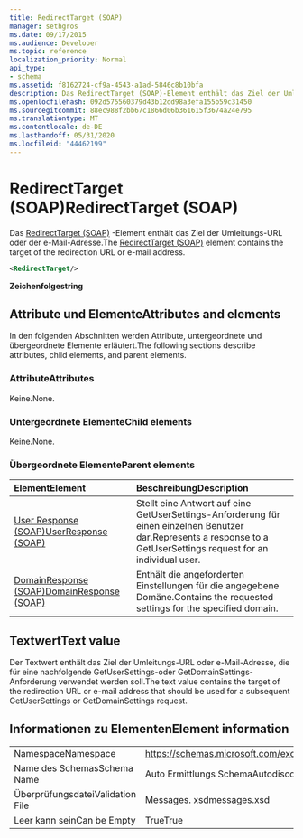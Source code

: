 ```yaml
---
title: RedirectTarget (SOAP)
manager: sethgros
ms.date: 09/17/2015
ms.audience: Developer
ms.topic: reference
localization_priority: Normal
api_type:
- schema
ms.assetid: f8162724-cf9a-4543-a1ad-5846c8b10bfa
description: Das RedirectTarget (SOAP)-Element enthält das Ziel der Umleitungs-URL oder der e-Mail-Adresse.
ms.openlocfilehash: 092d575560379d43b12dd98a3efa155b59c31450
ms.sourcegitcommit: 88ec988f2bb67c1866d06b361615f3674a24e795
ms.translationtype: MT
ms.contentlocale: de-DE
ms.lasthandoff: 05/31/2020
ms.locfileid: "44462199"
---
```

# <a name="redirecttarget-soap"></a><span data-ttu-id="cab46-103">RedirectTarget (SOAP)</span><span class="sxs-lookup"><span data-stu-id="cab46-103">RedirectTarget (SOAP)</span></span>

<span data-ttu-id="cab46-104">Das [RedirectTarget (SOAP)](redirecttarget-soap.md) -Element enthält das Ziel der Umleitungs-URL oder der e-Mail-Adresse.</span><span class="sxs-lookup"><span data-stu-id="cab46-104">The [RedirectTarget (SOAP)](redirecttarget-soap.md) element contains the target of the redirection URL or e-mail address.</span></span> 
  
```XML
<RedirectTarget/>
```

 <span data-ttu-id="cab46-105">**Zeichenfolge**</span><span class="sxs-lookup"><span data-stu-id="cab46-105">**string**</span></span>
## <a name="attributes-and-elements"></a><span data-ttu-id="cab46-106">Attribute und Elemente</span><span class="sxs-lookup"><span data-stu-id="cab46-106">Attributes and elements</span></span>

<span data-ttu-id="cab46-107">In den folgenden Abschnitten werden Attribute, untergeordnete und übergeordnete Elemente erläutert.</span><span class="sxs-lookup"><span data-stu-id="cab46-107">The following sections describe attributes, child elements, and parent elements.</span></span>
  
### <a name="attributes"></a><span data-ttu-id="cab46-108">Attribute</span><span class="sxs-lookup"><span data-stu-id="cab46-108">Attributes</span></span>

<span data-ttu-id="cab46-109">Keine.</span><span class="sxs-lookup"><span data-stu-id="cab46-109">None.</span></span>
  
### <a name="child-elements"></a><span data-ttu-id="cab46-110">Untergeordnete Elemente</span><span class="sxs-lookup"><span data-stu-id="cab46-110">Child elements</span></span>

<span data-ttu-id="cab46-111">Keine.</span><span class="sxs-lookup"><span data-stu-id="cab46-111">None.</span></span>
  
### <a name="parent-elements"></a><span data-ttu-id="cab46-112">Übergeordnete Elemente</span><span class="sxs-lookup"><span data-stu-id="cab46-112">Parent elements</span></span>

|<span data-ttu-id="cab46-113">**Element**</span><span class="sxs-lookup"><span data-stu-id="cab46-113">**Element**</span></span>|<span data-ttu-id="cab46-114">**Beschreibung**</span><span class="sxs-lookup"><span data-stu-id="cab46-114">**Description**</span></span>|
|:-----|:-----|
|[<span data-ttu-id="cab46-115">User Response (SOAP)</span><span class="sxs-lookup"><span data-stu-id="cab46-115">UserResponse (SOAP)</span></span>](userresponse-soap.md) <br/> |<span data-ttu-id="cab46-116">Stellt eine Antwort auf eine GetUserSettings-Anforderung für einen einzelnen Benutzer dar.</span><span class="sxs-lookup"><span data-stu-id="cab46-116">Represents a response to a GetUserSettings request for an individual user.</span></span>  <br/> |
|[<span data-ttu-id="cab46-117">DomainResponse (SOAP)</span><span class="sxs-lookup"><span data-stu-id="cab46-117">DomainResponse (SOAP)</span></span>](domainresponse-soap.md) <br/> |<span data-ttu-id="cab46-118">Enthält die angeforderten Einstellungen für die angegebene Domäne.</span><span class="sxs-lookup"><span data-stu-id="cab46-118">Contains the requested settings for the specified domain.</span></span>  <br/> |
   
## <a name="text-value"></a><span data-ttu-id="cab46-119">Textwert</span><span class="sxs-lookup"><span data-stu-id="cab46-119">Text value</span></span>

<span data-ttu-id="cab46-120">Der Textwert enthält das Ziel der Umleitungs-URL oder e-Mail-Adresse, die für eine nachfolgende GetUserSettings-oder GetDomainSettings-Anforderung verwendet werden soll.</span><span class="sxs-lookup"><span data-stu-id="cab46-120">The text value contains the target of the redirection URL or e-mail address that should be used for a subsequent GetUserSettings or GetDomainSettings request.</span></span>
  
## <a name="element-information"></a><span data-ttu-id="cab46-121">Informationen zu Elementen</span><span class="sxs-lookup"><span data-stu-id="cab46-121">Element information</span></span>

|||
|:-----|:-----|
|<span data-ttu-id="cab46-122">Namespace</span><span class="sxs-lookup"><span data-stu-id="cab46-122">Namespace</span></span>  <br/> |https://schemas.microsoft.com/exchange/2010/Autodiscover  <br/> |
|<span data-ttu-id="cab46-123">Name des Schemas</span><span class="sxs-lookup"><span data-stu-id="cab46-123">Schema Name</span></span>  <br/> |<span data-ttu-id="cab46-124">Auto Ermittlungs Schema</span><span class="sxs-lookup"><span data-stu-id="cab46-124">Autodiscover schema</span></span>  <br/> |
|<span data-ttu-id="cab46-125">Überprüfungsdatei</span><span class="sxs-lookup"><span data-stu-id="cab46-125">Validation File</span></span>  <br/> |<span data-ttu-id="cab46-126">Messages. xsd</span><span class="sxs-lookup"><span data-stu-id="cab46-126">messages.xsd</span></span>  <br/> |
|<span data-ttu-id="cab46-127">Leer kann sein</span><span class="sxs-lookup"><span data-stu-id="cab46-127">Can be Empty</span></span>  <br/> |<span data-ttu-id="cab46-128">True</span><span class="sxs-lookup"><span data-stu-id="cab46-128">True</span></span>  <br/> |
   

